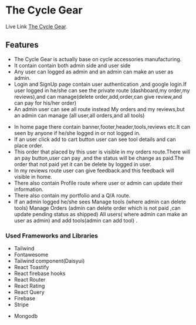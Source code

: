 # The Cycle Gear

Live Link [The Cycle Gear](https://the-cycle-gear.web.app/).

## Features

- The Cycle Gear is actually base on cycle accessories manufacturing.
- It contain contain both admin side and user side
- Any user can logged as admin and an admin can make an user as admin.
- Login and SignUp page contain user authentication ,and google login.If user logged in he/she can see the private route (dashboard,my order,my reviews),and can manage(delete order,add,order,can give review,and can pay for his/her order)
- An admin user can see all route instead My orders and my reviews,but an admin can manage (all user,all orders,and all tools)

* In home page there contain banner,footer,header,tools,reviews etc.It can seen by anyone if he/she logged in or not logged in.
* If an user click add to cart button user can see tool details and can place order.
* This order that placed by this user is visible in my orders route.There will an pay button,user can pay ,and the status will be change as paid.The order that not paid yet it can be delete by logged in user.
* In my reviews route user can give feedback.and this feedback will visible in home.
* There also contain Profile route where user or admin can update their information.
* There also contain my portfolio and a Q/A route.
* If an admin logged he/she sees Manage tools (where admin can delete tools) Manage Orders (admin can delete order which is not paid ,can update pending status as shipped) All users( where admin can make an user as admin) and add tools(admin can add tool) .

### Used Frameworks and Libraries

- Tailwind
- Fontawesome
- Tailwind component(Daisyui)
- React Toastify
- React firebase hooks
- React Router
- React Rating
- React Query
- Firebase
- Stripe

* Mongodb
